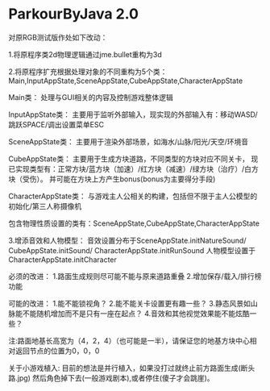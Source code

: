 # ParkourByJava 2.0

对原RGB测试版作处如下改动：

1.将原程序类2d物理逻辑通过jme.bullet重构为3d

2.将原程序扩充根据处理对象的不同重构为5个类：Main,InputAppState,SceneAppState,CubeAppState,CharacterAppState

Main类：
处理与GUI相关的内容及控制游戏整体逻辑

InputAppState类：
主要用于监听外部输入，现实现的外部输入有：移动WASD/跳跃SPACE/调出设置菜单ESC

SceneAppState类：
主要用于渲染外部场景，如海水/山脉/阳光/天空/环境音

CubeAppState类：
主要用于生成方块道路，不同类型的方块对应不同关卡，
现已实现类型有：正常方块/蓝方块（加速）/红方块（减速）/绿方块（治疗）/白方块（受伤）。
并可能在方块上方产生bonus(bonus为主要得分手段)

CharacterAppState类：
与游戏主人公相关的构建，包括但不限于主人公模型的初始化/第三人称摄像机

包含物理性质设置的类有：SceneAppState,CubeAppState,CharacterAppState

3.增添音效和人物模型：
音效设置分布于SceneAppState.initNatureSound/ CubeAppState.initSound/ CharacterAppState.initRunSound
人物模型设置于CharacterAppState.initCharacter

必须的改进：
1.路面生成规则尽可能不能与原来道路重叠
2.增加保存/载入/排行榜功能
		
可能的改进：
1.能不能锁视角？
2.能不能关卡设置更有趣一些？
3.静态风景如山脉能不能随机增加而不是只有一座在起点？
4.音效和其他视觉效果能不能炫酷一些？

注:路面地基长高宽为（4，2，4）（也可能是一半），请保证您的地基方块中心相对返回节点的位置为0，0，0

关于小游戏植入:
目前的想法是并行植入，如果没打过就终止前方路面生成(断头路.jpg)
然后角色掉下去(一般游戏剧本),或者停住(傻子才会跳崖)。
